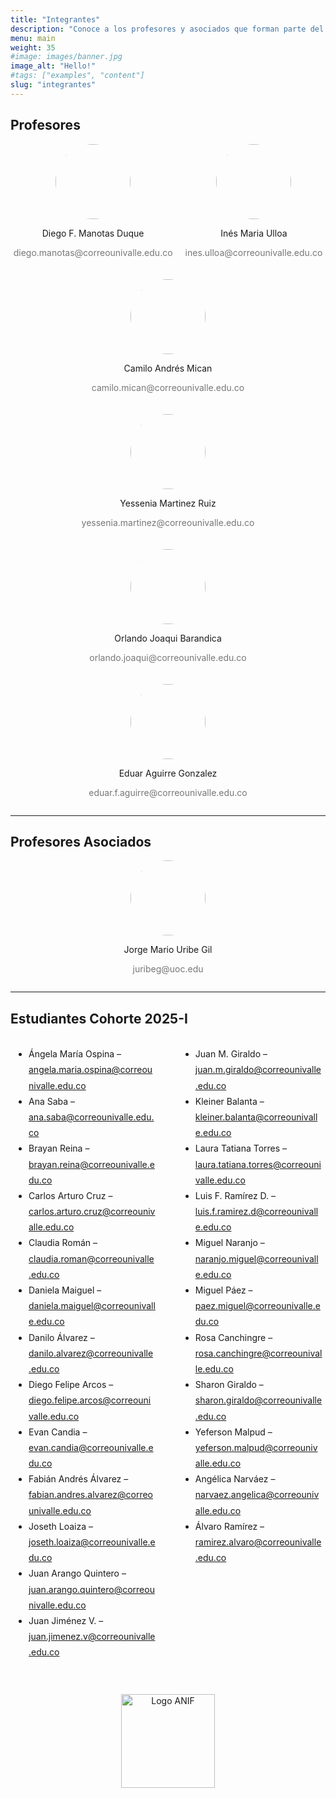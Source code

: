 ```yaml
---
title: "Integrantes"
description: "Conoce a los profesores y asociados que forman parte del equipo académico, descubre su experiencia y trayectoria profesional. Además, explora la cohorte de estudiantes 2025-I, quienes están desarrollando sus habilidades en analítica e ingeniería financiera, preparándose para enfrentar los desafíos del sector."
menu: main
weight: 35
#image: images/banner.jpg
image_alt: "Hello!"
#tags: ["examples", "content"]
slug: "integrantes"
---
```






## Profesores

<div style="display: flex; flex-wrap: wrap; justify-content: center; gap: 20px;">

<div style="text-align: center;">
    <img src="/images/Inte1.jpg" style="width: 120px; height: 120px; border-radius: 50%;">
    <p><a href="https://industrial.univalle.edu.co/profesores/diego-fernando-manotas-duque" target="_blank" style="text-decoration: none; color: inherit;">Diego F. Manotas Duque</a></p>
    <p style="font-size: 14px; color: #777;">diego.manotas@correounivalle.edu.co</p>
</div>

<div style="text-align: center;">
    <img src="/images/Inte2.jpg" style="width: 120px; height: 120px; border-radius: 50%;">
    <p><a href="https://socioeconomia.univalle.edu.co/economia" target="_blank" style="text-decoration: none; color: inherit;">Inés Maria Ulloa</a></p>
    <p style="font-size: 14px; color: #777;">ines.ulloa@correounivalle.edu.co</p>
</div>

<div style="text-align: center;">
    <img src="/images/Inte3.jpg" style="width: 120px; height: 120px; border-radius: 50%;">
    <p><a href="https://industrial.univalle.edu.co/profesores/camilo-andres-mican-rincon" target="_blank" style="text-decoration: none; color: inherit;">Camilo Andrés Mican</a></p>
    <p style="font-size: 14px; color: #777;">camilo.mican@correounivalle.edu.co</p>
</div>

<div style="text-align: center;">
    <img src="/images/Inte4.jpg" style="width: 120px; height: 120px; border-radius: 50%;">
    <p><a href="https://industrial.univalle.edu.co/profesores/12-la-escuela/profesores/178-yessenia-martinez-ruiz" target="_blank" style="text-decoration: none; color: inherit;">Yessenia Martinez Ruiz</a></p>
    <p style="font-size: 14px; color: #777;">yessenia.martinez@correounivalle.edu.co</p>
</div>

<div style="text-align: center;">
    <img src="/images/Inte6.jpg" style="width: 120px; height: 120px; border-radius: 50%;">
    <p><a href="https://www.joaquibarandica.com" target="_blank" style="text-decoration: none; color: inherit;">Orlando Joaqui Barandica</a></p>
    <p style="font-size: 14px; color: #777;">orlando.joaqui@correounivalle.edu.co</p>
</div>

<div style="text-align: center;">
    <img src="/images/Inte5.jpg" style="width: 120px; height: 120px; border-radius: 50%;">
    <p><a href="https://industrial.univalle.edu.co/" target="_blank" style="text-decoration: none; color: inherit;">Eduar Aguirre Gonzalez</a></p>
    <p style="font-size: 14px; color: #777;">eduar.f.aguirre@correounivalle.edu.co</p>
</div>

</div>

---

## Profesores Asociados

<div style="display: flex; flex-wrap: wrap; justify-content: center; gap: 20px;">

<div style="text-align: center;">
    <img src="/images/Inte7.jpg" style="width: 120px; height: 120px; border-radius: 50%;">
    <p><a href="https://jorgemuribe.wordpress.com/" target="_blank" style="text-decoration: none; color: inherit;">Jorge Mario Uribe Gil</a></p>
    <p style="font-size: 14px; color: #777;">juribeg@uoc.edu</p>
</div>

</div>

---

## Estudiantes Cohorte 2025-I  

<div style="display: flex; justify-content: center; gap: 40px;">

<div style="width: 45%; text-align: left; line-height: 1.8;">

- Ángela María Ospina – angela.maria.ospina@correounivalle.edu.co  
- Ana Saba – ana.saba@correounivalle.edu.co  
- Brayan Reina – brayan.reina@correounivalle.edu.co  
- Carlos Arturo Cruz – carlos.arturo.cruz@correounivalle.edu.co  
- Claudia Román – claudia.roman@correounivalle.edu.co  
- Daniela Maiguel – daniela.maiguel@correounivalle.edu.co  
- Danilo Álvarez – danilo.alvarez@correounivalle.edu.co  
- Diego Felipe Arcos – diego.felipe.arcos@correounivalle.edu.co  
- Evan Candia – evan.candia@correounivalle.edu.co  
- Fabián Andrés Álvarez – fabian.andres.alvarez@correounivalle.edu.co  
- Joseth Loaiza – joseth.loaiza@correounivalle.edu.co  
- Juan Arango Quintero – juan.arango.quintero@correounivalle.edu.co  
- Juan Jiménez V. – juan.jimenez.v@correounivalle.edu.co  

</div>

<div style="width: 45%; text-align: left; line-height: 1.8;">

- Juan M. Giraldo – juan.m.giraldo@correounivalle.edu.co  
- Kleiner Balanta – kleiner.balanta@correounivalle.edu.co  
- Laura Tatiana Torres – laura.tatiana.torres@correounivalle.edu.co  
- Luis F. Ramírez D. – luis.f.ramirez.d@correounivalle.edu.co  
- Miguel Naranjo – naranjo.miguel@correounivalle.edu.co  
- Miguel Páez – paez.miguel@correounivalle.edu.co  
- Rosa Canchingre – rosa.canchingre@correounivalle.edu.co  
- Sharon Giraldo – sharon.giraldo@correounivalle.edu.co  
- Yeferson Malpud – yeferson.malpud@correounivalle.edu.co  
- Angélica Narváez – narvaez.angelica@correounivalle.edu.co  
- Álvaro Ramírez – ramirez.alvaro@correounivalle.edu.co  

</div>

</div>


<div style="text-align: center; margin-top: 40px;">
    <img src="/images/logoanif.png" alt="Logo ANIF" style="width: 150px; height: auto;">
</div>

